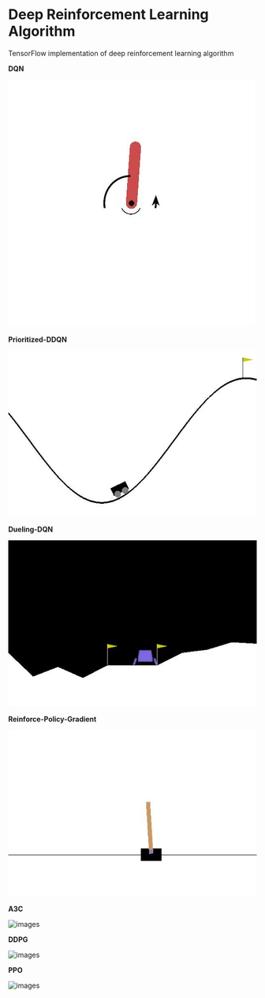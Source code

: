 # Deep Reinforcement Learning Algorithm

TensorFlow implementation of deep reinforcement learning algorithm

**DQN**  

![images](DQN-tensorflow/images/example.gif)

**Prioritized-DDQN**  

![images](Prioritized-Double-DQN-tensorflow/images/example.gif)

**Dueling-DQN**  

![images](Dueling-DQN-tensorflow/images/example.gif)

**Reinforce-Policy-Gradient**  

![images](Reinforce-PG-tensorflow/images/example.gif)

**A3C**  

![images](A3C-tensorflow/images/example.gif)

**DDPG**  

![images](DDPG-tensorflow/images/example.gif)

**PPO**  

![images](PPO-tensorflow/images/example.gif)